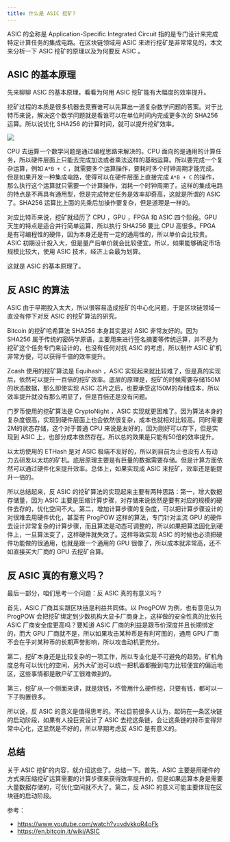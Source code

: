 ```yaml
---
title: 什么是 ASIC 挖矿?
---
```


ASIC 的全称是 Application-Specific Integrated Circuit 指的是专门设计来完成特定计算任务的集成电路。在区块链领域用 ASIC 来进行挖矿是非常常见的，本文来分析一下 ASIC 挖矿的原理以及为何要反 ASIC 。

## ASIC 的基本原理

先来聊聊 ASIC 的基本原理，看看为何用 ASIC 挖矿能有大幅度的效率提升。

挖矿过程的本质是很多机器去竞赛谁可以先算出一道复杂数学问题的答案。对于比特币来说，解决这个数学问题就是看谁可以在单位时间内完成更多次的 SHA256 运算。所以说优化 SHA256 的计算时间，就可以提升挖矿效率。

![](https://happypeter.github.io/images/2019071601.jpg)

CPU 去运算一个数学问题是通过编程思路来解决的。CPU 面向的是通用的计算任务，所以硬件层面上只能去完成加法或者乘法这样的基础运算。所以要完成一个复杂运算，例如 `A*B + C` ，就需要多个运算操作，要耗时多个时钟周期才能完成。但是如果开发一种集成电路，使得可以在硬件层面上直接完成 `A*B + C` 的操作，那么执行这个运算就只需要一个计算操作，消耗一个时钟周期了。这样的集成电路的特点是不再具有通用型，但是完成特定任务是效率却奇高，这就是所谓的 ASIC 了。SHA256 运算比上面的先乘后加操作要复杂，但是道理是一样的。

对应比特币来说，挖矿就经历了 CPU ，GPU ，FPGA 和 ASIC 四个阶段。GPU 天生的特点是适合并行简单运算，所以执行 SHA256 要比 CPU 高很多。FPGA 是有可编程性的硬件，因为本身还是有一定的通用性的，所以单价会比较贵。ASIC 初期设计投入大，但是量产后单价就会比较便宜。所以，如果能够确定市场规模比较大，使用 ASIC 技术，经济上会最为划算。

这就是 ASIC 的基本原理了。

## 反 ASIC 的算法

ASIC 由于早期投入太大，所以很容易造成挖矿的中心化问题，于是区块链领域一直没有停下对反 ASIC 的挖矿算法的研究。

Bitcoin 的挖矿哈希算法 SHA256 本身其实是对 ASIC 非常友好的。因为 SHA256 属于传统的密码学原语，主要用来进行签名摘要等传统运算，并不是为挖矿这个任务专门来设计的，也没有任何对抗 ASIC 的考虑，所以制作 ASIC 矿机非常方便，可以获得千倍的效率提升。

Zcash 使用的挖矿算法是 Equihash ，ASIC 实现起来就比较难了，但是真的实现后，依然可以提升一百倍的挖矿效率。底层的原理是，挖矿的时候需要存储150M 的状态数据，那么即使实现 ASIC 芯片之后，也要承受这150M的存储成本，所以效率提升就没有那么明显了，但是百倍还是没有问题。

门罗币使用的挖矿算法是 CryptoNight ，ASIC 实现就更困难了。因为算法本身的复杂度很高，实现到硬件层面上也会依然很复杂，成本也就相对比较高。同时需要2M的状态存储，这个对于普通 CPU 来说是友好的，因为刚好可以存下，但是实现到 ASIC 上，也部分成本依然存在。所以总的效果是只能有50倍的效率提升。

以太坊使用的 ETHash 是对 ASIC 极端不友好的，所以到目前为止也没有人有动力去研发以太坊的矿机。底层原理主要是有巨量的数据需要存储。但是计算方面依然可以通过硬件化来提升效率。总体上，如果实现成 ASIC 来挖矿，效率还是能提升一倍的。

所以总结起来，反 ASIC 的挖矿算法的实现起来主要有两种思路：第一，增大数据存储量，因为 ASIC 主要是压缩计算步骤，对存储来说依然是要有对应的规模的硬件去存的，优化空间不大。第二，增加计算步骤的复杂度，可以把计算步骤设计的对很难去用硬件优化，甚至有 ProgPOW 这样的算法，专门针对主流 GPU 的硬件去设计非常复杂的计算步骤，而且算法是动态可调整的，所以如果把算法固化到硬件上，一旦算法变了，这样硬件就失效了。这样导致实现 ASIC 的时候也必须把硬件功能做的很通用，也就是跟一个通用的 GPU 很像了，所以成本就非常高，还不如直接买大厂商的 GPU 去挖矿合算。

## 反 ASIC 真的有意义吗？

最后一部分，咱们思考一个问题：反 ASIC 真的有意义吗？

首先，ASIC 厂商其实跟区块链是利益共同体。以 ProgPOW 为例，也有意见认为 ProgPOW 会把挖矿绑定到少数机构大显卡厂商身上，这样做的安全性真的比依托 ASIC 厂商安全度更高吗？要知道 ASIC 厂商的利益是跟币价深度并且长期绑定的，而大 GPU 厂商就不是，所以如果攻击某种币是有利可图的，通用 GPU 厂商不会在乎对某种币的长期声誉影响，所以攻击动机更充分。

第二，挖矿本身还是比较复杂的一项工作，所以专业化是不可避免的趋势。矿机角度总有可以优化的空间，另外大矿池可以统一把机器都搬到电力比较便宜的偏远地区，这些事情都是散户矿工很难做到的。

第三，挖矿从一个侧面来讲，就是烧钱，不管用什么硬件挖，只要有钱，都可以一下子购置很多。

所以说，反 ASIC 的意义是值得思考的。不过目前很多人认为，起码在一条区块链的启动阶段，如果有人投巨资设计了 ASIC 去挖这条链，会让这条链的持币变得非常中心化，这显然是不好的，所以早期考虑反 ASIC 是有意义的。

## 总结

关于 ASIC 挖矿的内容，就介绍这些了。总结一下。首先，ASIC 主要是用硬件的方式来压缩挖矿运算需要的计算步骤来获得效率提升的，但是如果运算本身是需要大量数据存储的，可优化空间就不大了。第二，反 ASIC 的意义可能主要体现在区块链的启动阶段。

参考：

- https://www.youtube.com/watch?v=vdvkkoR4oFk
- https://en.bitcoin.it/wiki/ASIC
